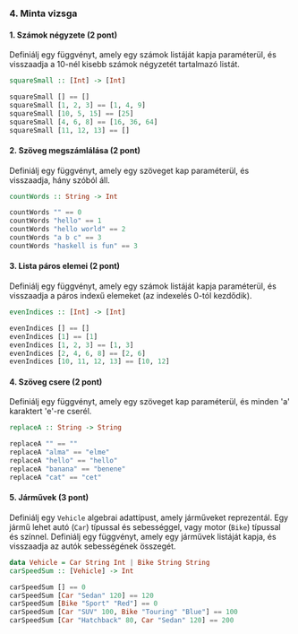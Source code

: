### 4. Minta vizsga

#### 1. Számok négyzete (2 pont)

Definiálj egy függvényt, amely egy számok listáját kapja paraméterül, és visszaadja a 10-nél kisebb számok négyzetét tartalmazó listát.

```haskell
squareSmall :: [Int] -> [Int]
```

```haskell
squareSmall [] == []
squareSmall [1, 2, 3] == [1, 4, 9]
squareSmall [10, 5, 15] == [25]
squareSmall [4, 6, 8] == [16, 36, 64]
squareSmall [11, 12, 13] == []
```

#### 2. Szöveg megszámlálása (2 pont)

Definiálj egy függvényt, amely egy szöveget kap paraméterül, és visszaadja, hány szóból áll.

```haskell
countWords :: String -> Int
```

```haskell
countWords "" == 0
countWords "hello" == 1
countWords "hello world" == 2
countWords "a b c" == 3
countWords "haskell is fun" == 3
```

#### 3. Lista páros elemei (2 pont)

Definiálj egy függvényt, amely egy számok listáját kapja paraméterül, és visszaadja a páros indexű elemeket (az indexelés 0-tól kezdődik).

```haskell
evenIndices :: [Int] -> [Int]
```

```haskell
evenIndices [] == []
evenIndices [1] == [1]
evenIndices [1, 2, 3] == [1, 3]
evenIndices [2, 4, 6, 8] == [2, 6]
evenIndices [10, 11, 12, 13] == [10, 12]
```

#### 4. Szöveg csere (2 pont)

Definiálj egy függvényt, amely egy szöveget kap paraméterül, és minden 'a' karaktert 'e'-re cserél.

```haskell
replaceA :: String -> String
```

```haskell
replaceA "" == ""
replaceA "alma" == "elme"
replaceA "hello" == "hello"
replaceA "banana" == "benene"
replaceA "cat" == "cet"
```

#### 5. Járművek (3 pont)

Definiálj egy `Vehicle` algebrai adattípust, amely járműveket reprezentál. Egy jármű lehet autó (`Car`) típussal és sebességgel, vagy motor (`Bike`) típussal és színnel. Definiálj egy függvényt, amely egy járművek listáját kapja, és visszaadja az autók sebességének összegét.

```haskell
data Vehicle = Car String Int | Bike String String
carSpeedSum :: [Vehicle] -> Int
```

```haskell
carSpeedSum [] == 0
carSpeedSum [Car "Sedan" 120] == 120
carSpeedSum [Bike "Sport" "Red"] == 0
carSpeedSum [Car "SUV" 100, Bike "Touring" "Blue"] == 100
carSpeedSum [Car "Hatchback" 80, Car "Sedan" 120] == 200
```
